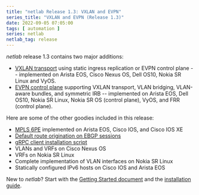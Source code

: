 ```yaml
---
title: "netlab Release 1.3: VXLAN and EVPN"
series_title: "VXLAN and EVPN (Release 1.3)"
date: 2022-09-05 07:05:00
tags: [ automation ]
series: netlab
netlab_tag: release
---
```

*netlab* release 1.3 contains two major additions:

* [VXLAN transport](https://netsim-tools.readthedocs.io/en/latest/module/vxlan.html) using static ingress replication or EVPN control plane -- implemented on Arista EOS, Cisco Nexus OS, Dell OS10, Nokia SR Linux and VyOS.
* [EVPN control plane](https://netsim-tools.readthedocs.io/en/latest/module/evpn.html) supporting VXLAN transport, VLAN bridging, VLAN-aware bundles, and symmetric IRB -- implemented on Arista EOS, Dell OS10, Nokia SR Linux, Nokia SR OS (control plane), VyOS, and FRR (control plane).

Here are some of the other goodies included in this release:
<!--more-->
* [MPLS 6PE](https://netsim-tools.readthedocs.io/en/latest/module/mpls.html) implemented on Arista EOS, Cisco IOS, and Cisco IOS XE
* [Default route origination on EBGP sessions](https://netsim-tools.readthedocs.io/en/latest/plugins/ebgp.utils.html)
* [gRPC client installation script](https://netsim-tools.readthedocs.io/en/latest/netlab/install.html)
* VLANs and VRFs on Cisco Nexus OS
* VRFs on Nokia SR Linux
* Complete implementation of VLAN interfaces on Nokia SR Linux
* Statically configured IPv6 hosts on Cisco IOS and Arista EOS

New to *netlab*? Start with the [Getting Started document](https://netsim-tools.readthedocs.io/en/latest/tutorials.html) and the [installation guide](https://netsim-tools.readthedocs.io/en/latest/install.html).